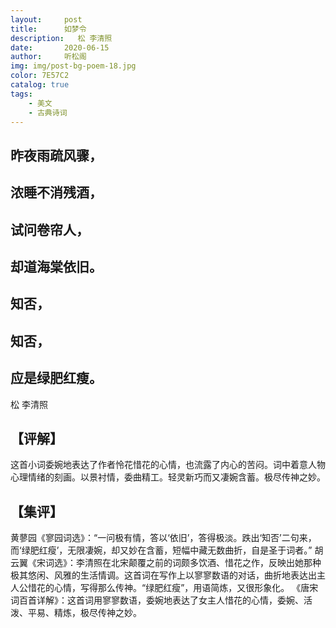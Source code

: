 ```yaml
---
layout:     post
title:      如梦令
description:   松 李清照
date:       2020-06-15
author:     听松阁
img: img/post-bg-poem-18.jpg
color: 7E57C2
catalog: true
tags:
    - 美文
    - 古典诗词
---
```



## 昨夜雨疏风骤，
## 浓睡不消残酒，
## 试问卷帘人，
## 却道海棠依旧。
## 知否，
## 知否，
## 应是绿肥红瘦。

松 李清照

## 【评解】

这首小词委婉地表达了作者怜花惜花的心情，也流露了内心的苦闷。词中着意人物心理情绪的刻画。以景衬情，委曲精工。轻灵新巧而又凄婉含蓄。极尽传神之妙。

## 【集评】

黄蓼园《寥园词选》：“一问极有情，答以‘依旧’，答得极淡。跌出‘知否’二句来，而‘绿肥红瘦’，无限凄婉，却又妙在含蓄，短幅中藏无数曲折，自是圣于词者。”
胡云翼《宋词选》：李清照在北宋颠覆之前的词颇多饮酒、惜花之作，反映出她那种极其悠闲、风雅的生活情调。这首词在写作上以寥寥数语的对话，曲折地表达出主人公惜花的心情，写得那么传神。“绿肥红瘦”，用语简炼，又很形象化。
《唐宋词百首详解》：这首词用寥寥数语，委婉地表达了女主人惜花的心情，委婉、活泼、平易、精炼，极尽传神之妙。 
